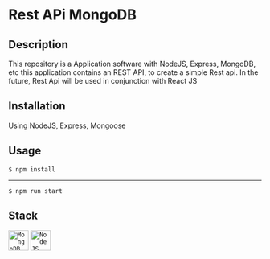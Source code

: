 # Rest APi MongoDB

## Description

This repository is a Application software with NodeJS, Express, MongoDB, etc this application contains an REST API, to create a simple Rest api.
In the future, Rest Api will be used in conjunction with React JS

## Installation
Using NodeJS, Express, Mongoose

## Usage

`$ npm install` 
***
`$ npm run start`

## Stack
<p>
<code><img alt="MongoDB" height="40px" src="https://cdn.svgporn.com/logos/mongodb.svg" /></code>
<code><img alt="NodeJS" height="40px" src="https://cdn.svgporn.com/logos/nodejs.svg" /></code>
</p>
